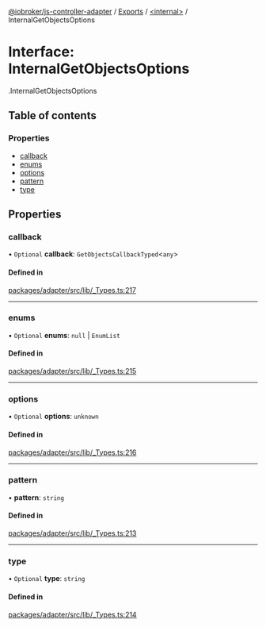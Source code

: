 [@iobroker/js-controller-adapter](../README.md) / [Exports](../modules.md) / [<internal\>](../modules/internal_.md) / InternalGetObjectsOptions

# Interface: InternalGetObjectsOptions

[<internal>](../modules/internal_.md).InternalGetObjectsOptions

## Table of contents

### Properties

- [callback](internal_.InternalGetObjectsOptions.md#callback)
- [enums](internal_.InternalGetObjectsOptions.md#enums)
- [options](internal_.InternalGetObjectsOptions.md#options)
- [pattern](internal_.InternalGetObjectsOptions.md#pattern)
- [type](internal_.InternalGetObjectsOptions.md#type)

## Properties

### callback

• `Optional` **callback**: `GetObjectsCallbackTyped`<`any`\>

#### Defined in

[packages/adapter/src/lib/_Types.ts:217](https://github.com/ioBroker/ioBroker.js-controller/blob/4278a7c8/packages/adapter/src/lib/_Types.ts#L217)

___

### enums

• `Optional` **enums**: ``null`` \| `EnumList`

#### Defined in

[packages/adapter/src/lib/_Types.ts:215](https://github.com/ioBroker/ioBroker.js-controller/blob/4278a7c8/packages/adapter/src/lib/_Types.ts#L215)

___

### options

• `Optional` **options**: `unknown`

#### Defined in

[packages/adapter/src/lib/_Types.ts:216](https://github.com/ioBroker/ioBroker.js-controller/blob/4278a7c8/packages/adapter/src/lib/_Types.ts#L216)

___

### pattern

• **pattern**: `string`

#### Defined in

[packages/adapter/src/lib/_Types.ts:213](https://github.com/ioBroker/ioBroker.js-controller/blob/4278a7c8/packages/adapter/src/lib/_Types.ts#L213)

___

### type

• `Optional` **type**: `string`

#### Defined in

[packages/adapter/src/lib/_Types.ts:214](https://github.com/ioBroker/ioBroker.js-controller/blob/4278a7c8/packages/adapter/src/lib/_Types.ts#L214)
